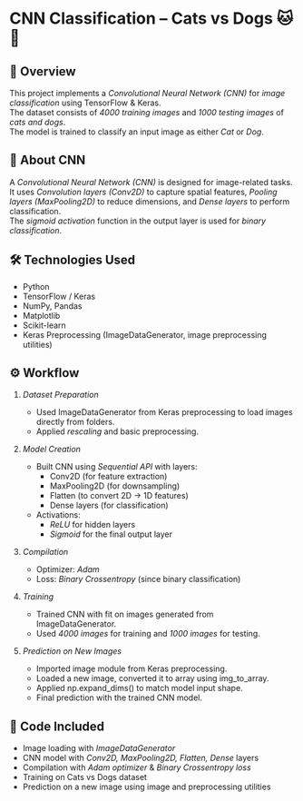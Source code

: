 # CNN Classification – Cats vs Dogs 🐱🐶

## 🧠 Overview
This project implements a *Convolutional Neural Network (CNN)* for *image classification* using TensorFlow & Keras.  
The dataset consists of *4000 training images* and *1000 testing images* of *cats and dogs*.  
The model is trained to classify an input image as either *Cat* or *Dog*.  

## 📖 About CNN
A *Convolutional Neural Network (CNN)* is designed for image-related tasks.  
It uses *Convolution layers (Conv2D)* to capture spatial features, *Pooling layers (MaxPooling2D)* to reduce dimensions, and *Dense layers* to perform classification.  
The *sigmoid activation* function in the output layer is used for *binary classification*.  

## 🛠 Technologies Used
- Python  
- TensorFlow / Keras  
- NumPy, Pandas  
- Matplotlib  
- Scikit-learn  
- Keras Preprocessing (ImageDataGenerator, image preprocessing utilities)  

## ⚙️ Workflow
1. *Dataset Preparation*  
   - Used ImageDataGenerator from Keras preprocessing to load images directly from folders.  
   - Applied *rescaling* and basic preprocessing.  

2. *Model Creation*  
   - Built CNN using *Sequential API* with layers:  
     - Conv2D (for feature extraction)  
     - MaxPooling2D (for downsampling)  
     - Flatten (to convert 2D → 1D features)  
     - Dense layers (for classification)  
   - Activations:  
     - *ReLU* for hidden layers  
     - *Sigmoid* for the final output layer  

3. *Compilation*  
   - Optimizer: *Adam*  
   - Loss: *Binary Crossentropy* (since binary classification)  

4. *Training*  
   - Trained CNN with fit on images generated from ImageDataGenerator.  
   - Used *4000 images* for training and *1000 images* for testing.  

5. *Prediction on New Images*  
   - Imported image module from Keras preprocessing.  
   - Loaded a new image, converted it to array using img_to_array.  
   - Applied np.expand_dims() to match model input shape.  
   - Final prediction with the trained CNN model.  

## 📂 Code Included
- Image loading with *ImageDataGenerator*  
- CNN model with *Conv2D, MaxPooling2D, Flatten, Dense* layers  
- Compilation with *Adam optimizer* & *Binary Crossentropy loss*  
- Training on Cats vs Dogs dataset  
- Prediction on a new image using image and preprocessing utilities
